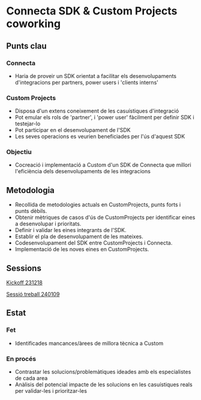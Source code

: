 # Connecta SDK & Custom Projects coworking

## Punts clau

### Connecta

- Haria de proveir un SDK orientat a facilitar els desenvolupaments d'integracions per partners, power users i 'clients interns'

### Custom Projects

- Disposa d'un extens coneixement de les casuístiques d'integració
- Pot emular els rols de 'partner', i 'power user' fàcilment per definir SDK i testejar-lo
- Pot participar en el desenvolupament de l'SDK
- Les seves operacions es veurien beneficiades per l'ús d'aquest SDK

### Objectiu

- Cocreació i implementació a Custom d'un SDK de Connecta que millori l'eficiència dels desenvolupaments de les integracions

## Metodologia

- Recollida de metodologies actuals en CustomProjects, punts forts i punts dèbils.
- Obtenir mètriques de casos d'ús de CustomProjects per identificar eines a desenvolupar i prioritats.
- Definir i validar les eines integrants de l'SDK.
- Establir el pla de desenvolupament de les mateixes.
- Codesenvolupament del SDK entre CustomProjects i Connecta.
- Implementació de les noves eines en CustomProjects.

## Sessions

[Kickoff 231218](./meets/00_kickoff_231218.md)

[Sessió treball 240109](./meets/01_worksession_240109.md)

## Estat

### Fet

- Identificades mancances/àrees de millora tècnica a Custom

### En procés

- Contrastar les solucions/problemàtiques ideades amb els especialistes de cada area
- Anàlisis del potencial impacte de les solucions en les casuístiques reals per validar-les i prioritzar-les
